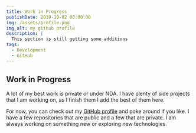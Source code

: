 ```yaml
---
title: Work in Progress
publishDate: 2019-10-02 00:00:00
img: /assets/profile.png
img_alt: my github profile
description: |
  This section is still getting some additions
tags:
  - Development
  - GitHub
---
```


## Work in Progress

A lot of my best work is private or under NDA. I have plenty of side projects that I am working on, as I finish them I add the best of them here.

For now, you can check out my [GitHub profile](https://github.com/Phillip-D-Shields) and poke around if you like. I have a few repositories that are public and a few that are private. I am always working on something new or exploring new technologies. 
```
